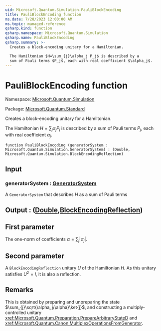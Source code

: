 ```yaml
---
uid: Microsoft.Quantum.Simulation.PauliBlockEncoding
title: PauliBlockEncoding function
ms.date: 7/28/2023 12:00:00 AM
ms.topic: managed-reference
qsharp.kind: function
qsharp.namespace: Microsoft.Quantum.Simulation
qsharp.name: PauliBlockEncoding
qsharp.summary: >-
  Creates a block-encoding unitary for a Hamiltonian.

  The Hamiltonian $H=\sum_{j}\alpha_j P_j$ is described by a
  sum of Pauli terms $P_j$, each with real coefficient $\alpha_j$.
---
```


# PauliBlockEncoding function

Namespace: [Microsoft.Quantum.Simulation](xref:Microsoft.Quantum.Simulation)

Package: [Microsoft.Quantum.Standard](https://nuget.org/packages/Microsoft.Quantum.Standard)


Creates a block-encoding unitary for a Hamiltonian.The Hamiltonian $H=\sum_{j}\alpha_j P_j$ is described by asum of Pauli terms $P_j$, each with real coefficient $\alpha_j$.

```qsharp
function PauliBlockEncoding (generatorSystem : Microsoft.Quantum.Simulation.GeneratorSystem) : (Double, Microsoft.Quantum.Simulation.BlockEncodingReflection)
```


## Input

### generatorSystem : [GeneratorSystem](xref:Microsoft.Quantum.Simulation.GeneratorSystem)

A `GeneratorSystem` that describes $H$ as a sum of Pauli terms



## Output : ([Double](xref:microsoft.quantum.qsharp.valueliterals#double-literals),[BlockEncodingReflection](xref:Microsoft.Quantum.Simulation.BlockEncodingReflection))

## First parameterThe one-norm of coefficients $\alpha=\sum_{j}|\alpha_j|$.## Second parameterA `BlockEncodingReflection` unitary $U$ of the Hamiltonian $H$. As this unitarysatisfies $U^2 = I$, it is also a reflection.

## Remarks

This is obtained by preparing and unpreparing the state $\sum_{j}\sqrt{\alpha_j/\alpha}\ket{j}$,and constructing a multiply-controlled unitary<xref:Microsoft.Quantum.Preparation.PrepareArbitraryStateD> and<xref:Microsoft.Quantum.Canon.MultiplexOperationsFromGenerator>.